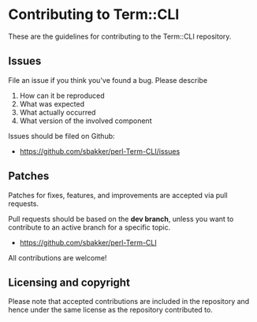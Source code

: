 # Contributing to Term::CLI

These are the guidelines for contributing to the Term::CLI repository.

## Issues

File an issue if you think you've found a bug. Please describe

 1. How can it be reproduced
 2. What was expected
 3. What actually occurred
 4. What version of the involved component

Issues should be filed on Github:

 * https://github.com/sbakker/perl-Term-CLI/issues

## Patches

Patches for fixes, features, and improvements are accepted via pull requests.

Pull requests should be based on the **dev branch**, unless you want to contribute to an active branch for a specific topic.

 * https://github.com/sbakker/perl-Term-CLI

All contributions are welcome!

## Licensing and copyright

Please note that accepted contributions are included in the repository and hence under the same license as the repository contributed to.
